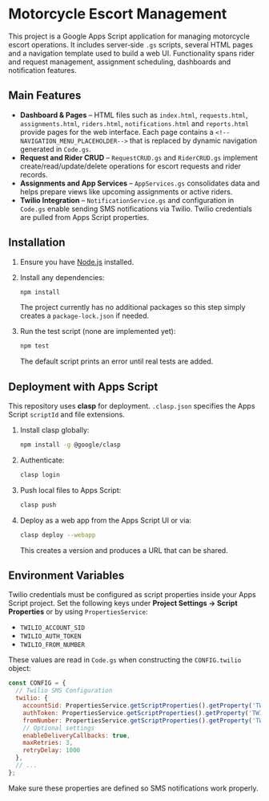 # Motorcycle Escort Management

This project is a Google Apps Script application for managing motorcycle escort operations.  It includes server‑side `.gs` scripts, several HTML pages and a navigation template used to build a web UI.  Functionality spans rider and request management, assignment scheduling, dashboards and notification features.

## Main Features

- **Dashboard & Pages** – HTML files such as `index.html`, `requests.html`, `assignments.html`, `riders.html`, `notifications.html` and `reports.html` provide pages for the web interface.  Each page contains a `<!--NAVIGATION_MENU_PLACEHOLDER-->` that is replaced by dynamic navigation generated in `Code.gs`.
- **Request and Rider CRUD** – `RequestCRUD.gs` and `RiderCRUD.gs` implement create/read/update/delete operations for escort requests and rider records.
- **Assignments and App Services** – `AppServices.gs` consolidates data and helps prepare views like upcoming assignments or active riders.
- **Twilio Integration** – `NotificationService.gs` and configuration in `Code.gs` enable sending SMS notifications via Twilio.  Twilio credentials are pulled from Apps Script properties.

## Installation

1. Ensure you have [Node.js](https://nodejs.org/) installed.
2. Install any dependencies:

   ```bash
   npm install
   ```

   The project currently has no additional packages so this step simply creates a `package-lock.json` if needed.

3. Run the test script (none are implemented yet):

   ```bash
   npm test
   ```

   The default script prints an error until real tests are added.

## Deployment with Apps Script

This repository uses **clasp** for deployment.  `.clasp.json` specifies the Apps Script `scriptId` and file extensions.

1. Install clasp globally:

   ```bash
   npm install -g @google/clasp
   ```

2. Authenticate:

   ```bash
   clasp login
   ```

3. Push local files to Apps Script:

   ```bash
   clasp push
   ```

4. Deploy as a web app from the Apps Script UI or via:

   ```bash
   clasp deploy --webapp
   ```

   This creates a version and produces a URL that can be shared.

## Environment Variables

Twilio credentials must be configured as script properties inside your Apps Script project.  Set the following keys under **Project Settings → Script Properties** or by using `PropertiesService`:

- `TWILIO_ACCOUNT_SID`
- `TWILIO_AUTH_TOKEN`
- `TWILIO_FROM_NUMBER`

These values are read in `Code.gs` when constructing the `CONFIG.twilio` object:

```javascript
const CONFIG = {
  // Twilio SMS Configuration
  twilio: {
    accountSid: PropertiesService.getScriptProperties().getProperty('TWILIO_ACCOUNT_SID'),
    authToken: PropertiesService.getScriptProperties().getProperty('TWILIO_AUTH_TOKEN'),
    fromNumber: PropertiesService.getScriptProperties().getProperty('TWILIO_FROM_NUMBER'),
    // Optional settings
    enableDeliveryCallbacks: true,
    maxRetries: 3,
    retryDelay: 1000
  },
  // ...
};
```

Make sure these properties are defined so SMS notifications work properly.
